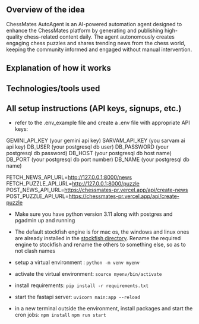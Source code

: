 ## Overview of the idea

ChessMates AutoAgent is an AI-powered automation agent designed to enhance the ChessMates platform by generating and publishing high-quality chess-related content daily. The agent autonomously creates engaging chess puzzles and shares trending news from the chess world, keeping the community informed and engaged without manual intervention.

## Explanation of how it works



## Technologies/tools used



## All setup instructions (API keys, signups, etc.)

- refer to the .env_example file and create a .env file with appropriate API keys:

GEMINI_API_KEY (your gemini api key)
SARVAM_API_KEY (you sarvam ai api key)
DB_USER (your postgresql db user)
DB_PASSWORD (your postgresql db password)
DB_HOST (your postgresql db host name)
DB_PORT (your postgresql db port number)
DB_NAME (your postgresql db name)

FETCH_NEWS_API_URL=http://127.0.0.1:8000/news
FETCH_PUZZLE_API_URL=http://127.0.0.1:8000/puzzle
POST_NEWS_API_URL=https://chessmates-pr.vercel.app/api/create-news
POST_PUZZLE_API_URL=https://chessmates-pr.vercel.app/api/create-puzzle

- Make sure you have python version 3.11 along with postgres and pgadmin up and running 
- The default stockfish engine is for mac os, the windows and linux ones are already installed in the [stockfish directory](stockfish). Rename the required engine to stockfish and rename the others to something else, so as to not clash names

- setup a virtual environment :
``` python -m venv myenv ```

- activate the virtual environment:
``` source myenv/bin/activate ```

- install requirements:
``` pip install -r requirements.txt ```

- start the fastapi server:
``` uvicorn main:app --reload ```

- in a new terminal outside the environment, install packages and start the cron jobs:
``` npm install ```
``` npm run start ```



